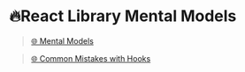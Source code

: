 # 🔥React Library Mental Models

> [🌐 Mental Models](https://obedparla.com/code/a-visual-guide-to-react-mental-models/)

> [🌐 Common Mistakes with Hooks](https://www.lorenzweiss.de/common_mistakes_react_hooks/)
